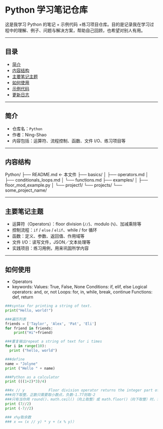 # Python 学习笔记仓库

这是我学习 Python 的笔记 + 示例代码 +练习项目仓库。目的是记录我在学习过程中的理解、例子、问题与解决方案，帮助自己回顾，也希望对别人有用。

---

## 目录

- [简介](#简介)  
- [内容结构](#内容结构)  
- [主要笔记主题](#主要笔记主题)  
- [如何使用](#如何使用)  
- [示例代码](#示例代码)  
- [更新日志](#更新日志)  

---

## 简介

- 仓库名：`Python`  
- 作者：Ning-Shao  
- 内容包括：运算符、流程控制、函数、文件 I/O、练习项目等  

---

## 内容结构

Python/
├── README.md ← 本文件
├── basics/
│ ├── operators.md
│ ├── conditionals_loops.md
│ └── functions.md
├── examples/
│ ├── floor_mod_example.py
│ └── project1/
└── projects/
└── some_project_name/


---

## 主要笔记主题

- 运算符（Operators）：floor division (`//`)、modulo (`%`)、加减乘除等
- 控制流程：`if` / `else` / `elif`、while / for 循环  
- 函数：定义、参数、返回值、作用域等  
- 文件 I/O：读写文件，JSON／文本处理等  
- 实践项目：练习用例，用来巩固所学内容  

---

## 如何使用

- Operators
- keywords: 
Values: True, False, None
Conditions: if, elif, else
Logical operators: and, or, not
Loops: for, in, while, break, continue
Functions: def, return


```python
###syntax for printing a string of text.
print("Hello, world!")

###遍历列表
friends = ['Taylor', 'Alex', 'Pat', 'Eli']
for friend in friends:
    print("Hi"+friend)

###重复输出repeat a string of text for i times
for i in range(10):
  print ("hello, world")

###define
name = "Jolyne"
print ("Hello " + name) 

###Python as a calculator
print (((1+2)*3)/4)

###x // y           Floor division operator returns the integer part of the integer division of x by y
###向下取整，正数只需要取小数点，负数-1.77则取-2
###只有当你用 round()、math.ceil()（向上取整）或 math.floor()（向下取整）时，才涉及“舍入”策略
print (7//2)
print (-7//2)

### x%y取余数
### x == (x // y) * y + (x % y)）

